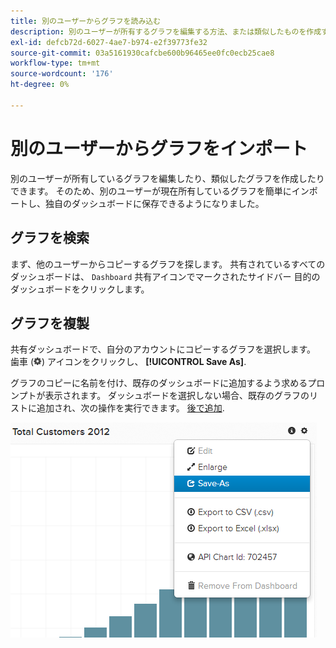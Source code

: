 ```yaml
---
title: 別のユーザーからグラフを読み込む
description: 別のユーザーが所有するグラフを編集する方法、または類似したものを作成する方法を説明します。
exl-id: defcb72d-6027-4ae7-b974-e2f39773fe32
source-git-commit: 03a5161930cafcbe600b96465ee0fc0ecb25cae8
workflow-type: tm+mt
source-wordcount: '176'
ht-degree: 0%

---
```


# 別のユーザーからグラフをインポート

別のユーザーが所有しているグラフを編集したり、類似したグラフを作成したりできます。 そのため、別のユーザーが現在所有しているグラフを簡単にインポートし、独自のダッシュボードに保存できるようになりました。

## グラフを検索

まず、他のユーザーからコピーするグラフを探します。 共有されているすべてのダッシュボードは、 `Dashboard` 共有アイコンでマークされたサイドバー 目的のダッシュボードをクリックします。

## グラフを複製

共有ダッシュボードで、自分のアカウントにコピーするグラフを選択します。 歯車 (![](../../assets/gear-icon.png)) アイコンをクリックし、 **[!UICONTROL Save As]**.

グラフのコピーに名前を付け、既存のダッシュボードに追加するよう求めるプロンプトが表示されます。 ダッシュボードを選択しない場合、既存のグラフのリストに追加され、次の操作を実行できます。 [後で追加](../../data-user/dashboards/add-charts-dashboard.md).

![合計顧客数](../../assets/total-customers.png)

